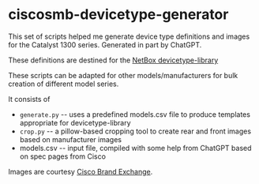 # ciscosmb-devicetype-generator
This set of scripts helped me generate device type definitions and images for the Catalyst 1300 series. Generated in part by ChatGPT.

These definitions are destined for the [NetBox devicetype-library](https://github.com/netbox-community/devicetype-library)

These scripts can be adapted for other models/manufacturers for bulk creation of different model series.

It consists of
* `generate.py` -- uses a predefined models.csv file to produce templates appropriate for devicetype-library
* `crop.py` -- a pillow-based cropping tool to create rear and front images based on manufacturer images
* models.csv -- input file, compiled with some help from ChatGPT based on spec pages from Cisco

Images are courtesy [Cisco Brand Exchange](https://bx.cisco.com/cisco-brand-exchange/public).